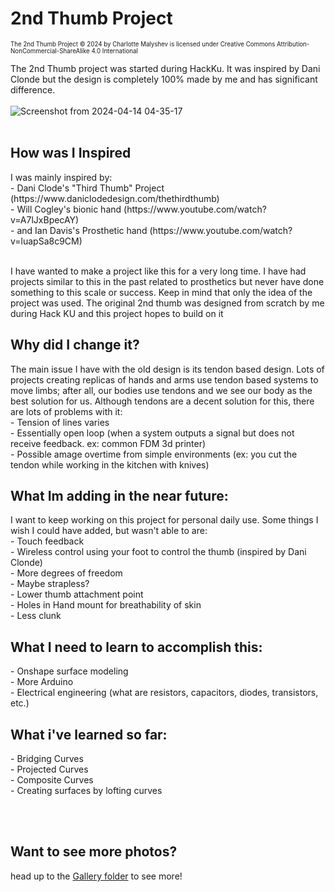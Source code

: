 # 2nd Thumb Project
<sub><sub> The 2nd Thumb Project © 2024 by Charlotte Malyshev is licensed under Creative Commons Attribution-NonCommercial-ShareAlike 4.0 International </sub></sub><br>

The 2nd Thumb project was started during HackKu. It was inspired by Dani Clonde but the design is completely 100% made by me and has significant difference.
<br><br>
![Screenshot from 2024-04-14 04-35-17](https://github.com/CharlotteBeLike/HackKu2024---2nd-Thumb-Project/assets/150643227/baa643fd-8540-4d36-91be-6b111d9568a6)
<br><br>
<h2> How was I Inspired </h2>
I was mainly inspired by:<br>
- Dani Clode's "Third Thumb" Project (https://www.daniclodedesign.com/thethirdthumb)<br>
- Will Cogley's bionic hand (https://www.youtube.com/watch?v=A7lJxBpecAY)<br>
- and Ian Davis's Prosthetic hand (https://www.youtube.com/watch?v=luapSa8c9CM)
<br><br>

I have wanted to make a project like this for a very long time. I have had projects similar to this in the past related to prosthetics but never have done something to this scale or success.
Keep in mind that only the idea of the project was used. The original 2nd thumb was designed from scratch by me during Hack KU and this project hopes to build on it

<h2> Why did I change it?</h2>
The main issue I have with the old design is its tendon based design. Lots of projects creating replicas of hands and arms use tendon based systems to move limbs; after all, our bodies use tendons and we see our body as the best solution for us. Although tendons are a decent solution for this, there are lots of problems with it:<br>
- Tension of lines varies<br>
- Essentially open loop (when a system outputs a signal but does not receive feedback. ex: common FDM 3d printer)<br>
- Possible amage overtime from simple environments (ex: you cut the tendon while working in the kitchen with knives)<br>

<h2> What Im adding in the near future:</h2>
I want to keep working on this project for personal daily use. Some things I wish I could have added, but wasn't able to are:<br>
- Touch feedback <br>
- Wireless control using your foot to control the thumb (inspired by Dani Clonde) <br>
- More degrees of freedom <br>
- Maybe strapless? <br>
- Lower thumb attachment point <br>
- Holes in Hand mount for breathability of skin <br>
- Less clunk <br>

<h2> What I need to learn to accomplish this:</h2>
- Onshape surface modeling <br>
- More Arduino <br>
- Electrical engineering (what are resistors, capacitors, diodes, transistors, etc.) <br>

<h2> What i've learned so far:</h2>
- Bridging Curves <br>
- Projected Curves <br>
- Composite Curves <br>
- Creating surfaces by lofting curves <br>

<br><br>
<h2> Want to see more photos?</h2>
head up to the <a href="https://github.com/CharlotteBeLike/2nd-Thumb-Project/tree/main/Gallery">Gallery folder</a> to see more!
